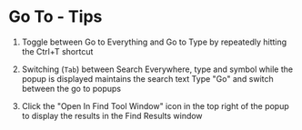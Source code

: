﻿# Go To - Tips

1. Toggle between Go to Everything and Go to Type by repeatedly
   hitting the <shortcut id="Search Everywhere">Ctrl+T</shortcut> shortcut

2. Switching (`Tab`) between Search Everywhere, type and symbol while
   the popup is displayed maintains the search text
   Type "Go" and switch between the go to popups

3. Click the "Open In Find Tool Window" icon in the top right of the popup
   to display the results in the Find Results window
